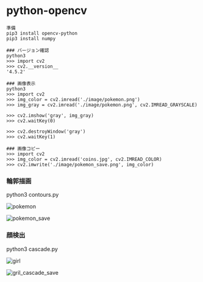 # python-opencv

```
準備
pip3 install opencv-python
pip3 install numpy

### バージョン確認
python3
>>> import cv2
>>> cv2.__version__
'4.5.2'

### 画像表示
python3
>>> import cv2
>>> img_color = cv2.imread('./image/pokemon.png')
>>> img_gray = cv2.imread('./image/pokemon.png', cv2.IMREAD_GRAYSCALE)

>>> cv2.imshow('gray', img_gray)
>>> cv2.waitKey(0)

>>> cv2.destroyWindow('gray') 
>>> cv2.waitKey(1)

### 画像コピー
>>> import cv2
>>> img_color = cv2.imread('coins.jpg', cv2.IMREAD_COLOR)
>>> cv2.imwrite('./image/pokemon_save.png', img_color)

```
### 輪郭描画
python3 contours.py

![pokemon](https://user-images.githubusercontent.com/22611735/118332001-5f86b780-b544-11eb-9b53-8e5a321426aa.png)

![pokemon_save](https://user-images.githubusercontent.com/22611735/118332007-631a3e80-b544-11eb-92fe-d9421873cc34.png)

### 顔検出
python3 cascade.py

![girl](https://user-images.githubusercontent.com/22611735/118559122-762a4a00-b7a2-11eb-960b-eb7809447406.png)

![gril_cascade_save](https://user-images.githubusercontent.com/22611735/118559131-79bdd100-b7a2-11eb-93aa-03d2ceb8db55.png)


